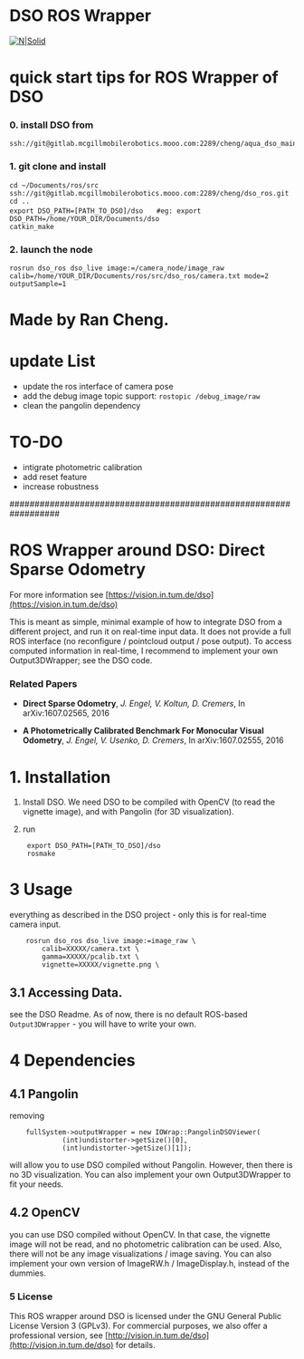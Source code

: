 
# DSO ROS Wrapper
[![N|Solid](http://galaxy.bci.mcgill.ca/img/socs_logo.png)](https://www.cs.mcgill.ca/)   
# quick start tips for ROS Wrapper of DSO 
### 0. install DSO from 
```
ssh://git@gitlab.mcgillmobilerobotics.mooo.com:2289/cheng/aqua_dso_main.git
```
### 1. git clone and install
```
cd ~/Documents/ros/src
ssh://git@gitlab.mcgillmobilerobotics.mooo.com:2289/cheng/dso_ros.git 
cd ..
export DSO_PATH=[PATH_TO_DSO]/dso　　#eg: export DSO_PATH=/home/YOUR_DIR/Documents/dso
catkin_make
```
### 2. launch the node
```
rosrun dso_ros dso_live image:=/camera_node/image_raw calib=/home/YOUR_DIR/Documents/ros/src/dso_ros/camera.txt mode=2 outputSample=1
```
# Made by Ran Cheng.

# update List

- update the ros interface of camera pose
- add the debug image topic support: `rostopic /debug_image/raw`
- clean the pangolin dependency

# TO-DO

- intigrate photometric calibration
- add reset feature
- increase robustness


##################################################################

# ROS Wrapper around DSO: Direct Sparse Odometry

For more information see
[https://vision.in.tum.de/dso](https://vision.in.tum.de/dso)

This is meant as simple, minimal example of how to integrate DSO from a different project, and run it on real-time input data.
It does not provide a full ROS interface (no reconfigure / pointcloud output / pose output).
To access computed information in real-time, I recommend to implement your own Output3DWrapper; see the DSO code.


### Related Papers

* **Direct Sparse Odometry**, *J. Engel, V. Koltun, D. Cremers*, In arXiv:1607.02565, 2016

* **A Photometrically Calibrated Benchmark For Monocular Visual Odometry**, *J. Engel, V. Usenko, D. Cremers*, In arXiv:1607.02555, 2016



# 1. Installation

1. Install DSO. We need DSO to be compiled with OpenCV (to read the vignette image), and with Pangolin (for 3D visualization).
2. run 

		export DSO_PATH=[PATH_TO_DSO]/dso
		rosmake
	


# 3 Usage
everything as described in the DSO project - only this is for real-time camera input.


		rosrun dso_ros dso_live image:=image_raw \
			calib=XXXXX/camera.txt \
			gamma=XXXXX/pcalib.txt \
			vignette=XXXXX/vignette.png \


## 3.1 Accessing Data.
see the DSO Readme. As of now, there is no default ROS-based `Output3DWrapper` - you will have to write your own.




# 4 Dependencies

## 4.1 Pangolin
removing

	    fullSystem->outputWrapper = new IOWrap::PangolinDSOViewer(
	    		 (int)undistorter->getSize()[0],
	    		 (int)undistorter->getSize()[1]);

will allow you to use DSO compiled without Pangolin. However, then there is no 3D visualization.
You can also implement your own Output3DWrapper to fit your needs.

## 4.2 OpenCV
you can use DSO compiled without OpenCV. 
In that case, the vignette image will not be read, and no photometric calibration can be used. Also, there will not be any image visualizations / image saving.
You can also implement your own version of ImageRW.h / ImageDisplay.h, instead of the dummies.


### 5 License
This ROS wrapper around DSO is licensed under the GNU General Public License
Version 3 (GPLv3).
For commercial purposes, we also offer a professional version, see
[http://vision.in.tum.de/dso](http://vision.in.tum.de/dso) for details.
